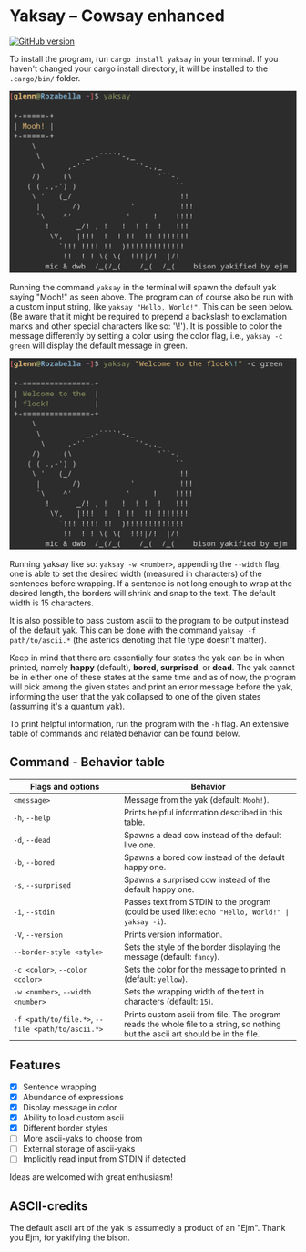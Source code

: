 # Yaksay &ndash; Cowsay enhanced

[![GitHub version](https://img.shields.io/crates/v/yaksay?color=green&style=for-the-badge)](https://crates.io/crates/yaksay)

To install the program, run `cargo install yaksay` in your terminal. If you haven't changed your cargo install directory, it will be installed to the `.cargo/bin/` folder.

![Yaksay default preview](yaksay-preview-default.png)

Running the command `yaksay` in the terminal will spawn the default yak saying "Mooh!" as seen above. The program can of course also be run with a custom input string, like `yaksay "Hello, World!"`. This can be seen below. (Be aware that it might be required to prepend a backslash to exclamation marks and other special characters like so: '\\!'). It is possible to color the message differently by setting a color using the color flag, i.e., `yaksay -c green` will display the default message in green. 

![Yaksay custom string preview](yaksay-preview-custom_string-custom_color.png)

Running yaksay like so: `yaksay -w <number>`, appending the `--width` flag, one is able to set the desired width (measured in characters) of the sentences before wrapping. If a sentence is not long enough to wrap at the desired length, the borders will shrink and snap to the text. The default width is 15 characters.

It is also possible to pass custom ascii to the program to be output instead of the default yak. This can be done with the command `yaksay -f path/to/ascii.*` (the asterics denoting that file type doesn't matter). 

Keep in mind that there are essentially four states the yak can be in when printed, namely **happy** (default), **bored**, **surprised**, or **dead**. The yak cannot be in either one of these states at the same time and as of now, the program will pick among the given states and print an error message before the yak, informing the user that the yak collapsed to one of the given states (assuming it's a quantum yak).

To print helpful information, run the program with the `-h` flag. An extensive table of commands and related behavior can be found below.

## Command - Behavior table

| Flags and options                                | Behavior                                                                                                                        |
|--------------------------------------------------|---------------------------------------------------------------------------------------------------------------------------------|
| `<message>`                                      | Message from the yak (default: `Mooh!`).                                                                                        |
| `-h`, `--help`                                   | Prints helpful information described in this table.                                                                             |
| `-d`, `--dead`                                   | Spawns a dead cow instead of the default live one.                                                                              |
| `-b`, `--bored`                                  | Spawns a bored cow instead of the default happy one.                                                                            |
| `-s`, `--surprised`                              | Spawns a surprised cow instead of the default happy one.                                                                        |
| `-i`, `--stdin`                                  | Passes text from STDIN to the program (could be used like: `echo "Hello, World!" \| yaksay -i`).                                |
| `-V`, `--version`                                | Prints version information.                                                                                                     |
| `--border-style <style>`						   | Sets the style of the border displaying the message (default: `fancy`).                                                         |
| `-c <color>`, `--color <color>`                  | Sets the color for the message to printed in (default: `yellow`).                                                               |
| `-w <number>`, `--width <number>`                | Sets the wrapping width of the text in characters (default: `15`).                                                              |
| `-f <path/to/file.*>`, `--file <path/to/ascii.*>`| Prints custom ascii from file. The program reads the whole file to a string, so nothing but the ascii art should be in the file.|

## Features

+ [x] Sentence wrapping
+ [x] Abundance of expressions
+ [x] Display message in color
+ [x] Ability to load custom ascii
+ [x] Different border styles
+ [ ] More ascii-yaks to choose from
+ [ ] External storage of ascii-yaks
+ [ ] Implicitly read input from STDIN if detected

Ideas are welcomed with great enthusiasm!

## ASCII-credits

The default ascii art of the yak is assumedly a product of an "Ejm". Thank you Ejm, for yakifying the bison.
